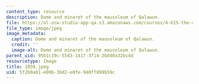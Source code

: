 ```yaml
---
content_type: resource
description: Dome and minaret of the mausoleum of Qalawun.
file: https://ol-ocw-studio-app-qa.s3.amazonaws.com/courses/4-615-the-architecture-of-cairo-spring-2002/5f2b0a01e09b3bd2e0fe940ff899b59c_1059.jpeg
file_type: image/jpeg
image_metadata:
  caption: Dome and minaret of the mausoleum of Qalawun.
  credit: ''
  image-alt: Dome and minaret of the mausoleum of Qalawun.
parent_uid: 95b1c19c-5543-1417-3714-2bd40a32bc4d
resourcetype: Image
title: 1059.jpeg
uid: 5f2b0a01-e09b-3bd2-e0fe-940ff899b59c
---
```

